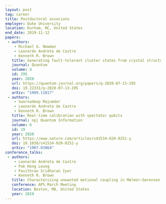 ```yaml
---
layout: post
tag: career
title: Postdoctoral associate
employer: Duke University
location: Durham, NC, United States
end_date: 2019-11-12
papers:
 - authors:
    - Michael G. Newman
    - Leonardo Andreta de Castro
    - Kenneth R. Brown
   title: Generating fault-tolerant cluster states from crystal structures
   journal: Quantum
   volume: 4
   id: 295
   year: 2020
   url: https://quantum-journal.org/papers/q-2020-07-13-295
   doi: 10.22331/q-2020-07-13-295
   arXiv: "1909.11817"
 - authors:
    - Swarnadeep Majumder
    - Leonardo Andreta de Castro
    - Kenneth R. Brown
   title: Real-time calibration with spectator qubits
   journal: npj Quantum Information
   volume: 6
   id: 19
   year: 2020
   url: https://www.nature.com/articles/s41534-020-0251-y
   doi: 10.1038/s41534-020-0251-y
   arXiv: "1907.03864"
conference_talks:
 - authors:
    - Leonardo Andreta de Castro
    - Pak Hong Leung
    - Pavithran Sridharan Iyer
    - Kenneth R. Brown
   title: Characterizing unwanted motional coupling in Mølmer–Sørensen gates
   conference: APS March Meeting
   location: Boston, MA, United States
   year: 2019
---
```

